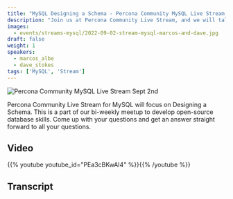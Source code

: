 ```yaml
---
title: "MySQL Designing a Schema - Percona Community MySQL Live Stream & Chat - Sept 2nd"
description: "Join us at Percona Community Live Stream, and we will talk about MySQL Designing a Schema with database experts on Friday, September 2nd at 9:00 AM EDT  / 03:00 PM CEST/ 06:30 PM IST"
images:
  - events/streams-mysql/2022-09-02-stream-mysql-marcos-and-dave.jpg
draft: false
weight: 1
speakers:
  - marcos_albe
  - dave_stokes
tags: ['MySQL', 'Stream']
---
```

![Percona Community MySQL Live Stream Sept 2nd](events/streams-mysql/2022-09-02-stream-mysql-marcos-and-dave.jpg)

Percona Community Live Stream for MySQL will focus on Designing a Schema. This is a part of our bi-weekly meetup to develop open-source database skills. Come up with your questions and get an answer straight forward to all your questions.

## Video

{{% youtube youtube_id="PEa3cBKwAI4" %}}{{% /youtube %}}

## Transcript



